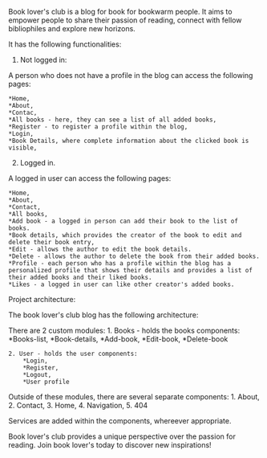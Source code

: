 Book lover's club is a blog for book for bookwarm people. It aims to empower people to share their passion of reading, connect with fellow bibliophiles and explore new horizons.

It has the following functionalities:

1. Not logged in:

A person who does not have a profile in the blog can access the following pages: 

    *Home, 
    *About, 
    *Contac, 
    *All books - here, they can see a list of all added books,
    *Register - to register a profile within the blog, 
    *Login, 
    *Book Details, where complete information about the clicked book is visible,

2. Logged in.

A logged in user can access the following pages:

    *Home, 
    *About, 
    *Contact,
    *All books,
    *Add book - a logged in person can add their book to the list of books.
    *Book details, which provides the creator of the book to edit and delete their book entry,
    *Edit - allows the author to edit the book details.
    *Delete - allows the author to delete the book from their added books.
    *Profile - each person who has a profile within the blog has a personalized profile that shows their details and provides a list of their added books and their liked books. 
    *Likes - a logged in user can like other creator's added books.


Project architecture:

The book lover's club blog has the following architecture:

There are 2 custom modules:
    1. Books - holds the books components:
        *Books-list,
        *Book-details,
        *Add-book,
        *Edit-book,
        *Delete-book

    2. User - holds the user components:
        *Login,
        *Register,
        *Logout,
        *User profile

Outside of these modules, there are several separate components:
    1. About, 
    2. Contact,
    3. Home, 
    4. Navigation,
    5. 404

Services are added within the components, whereever appropriate. 

Book lover's club provides a unique perspective over the passion for reading. Join book lover's today to discover new inspirations!